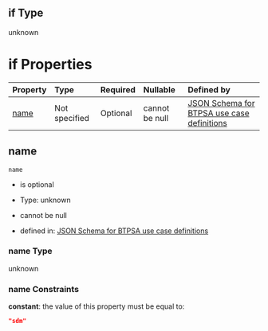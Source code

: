 ## if Type

unknown

# if Properties

| Property      | Type          | Required | Nullable       | Defined by                                                                                                                                                                                                          |
| :------------ | :------------ | :------- | :------------- | :------------------------------------------------------------------------------------------------------------------------------------------------------------------------------------------------------------------ |
| [name](#name) | Not specified | Optional | cannot be null | [JSON Schema for BTPSA use case definitions](btpsa-usecase-properties-services-items-allof-1-then-allof-110-if-properties-name.md "undefined#/properties/services/items/allOf/1/then/allOf/110/if/properties/name") |

## name



`name`

*   is optional

*   Type: unknown

*   cannot be null

*   defined in: [JSON Schema for BTPSA use case definitions](btpsa-usecase-properties-services-items-allof-1-then-allof-110-if-properties-name.md "undefined#/properties/services/items/allOf/1/then/allOf/110/if/properties/name")

### name Type

unknown

### name Constraints

**constant**: the value of this property must be equal to:

```json
"sdm"
```
